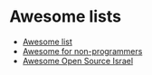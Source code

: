 # Awesome lists


* [Awesome list](https://github.com/sindresorhus/awesome)
* [Awesome for non-programmers](https://github.com/szabgab/awesome-for-non-programmers)
* [Awesome Open Source Israel](https://github.com/lirantal/awesome-opensource-israel)


